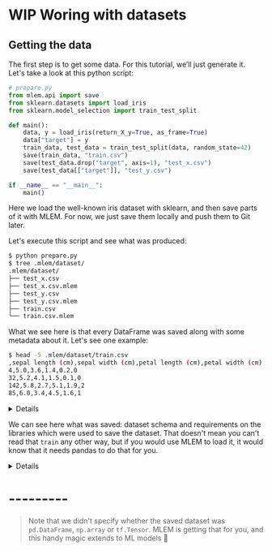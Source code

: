 # WIP Woring with datasets

## Getting the data

The first step is to get some data. For this tutorial, we’ll just generate it.
Let's take a look at this python script:

```py
# prepare.py
from mlem.api import save
from sklearn.datasets import load_iris
from sklearn.model_selection import train_test_split

def main():
    data, y = load_iris(return_X_y=True, as_frame=True)
    data["target"] = y
    train_data, test_data = train_test_split(data, random_state=42)
    save(train_data, "train.csv")
    save(test_data.drop("target", axis=1), "test_x.csv")
    save(test_data[["target"]], "test_y.csv")

if __name__ == "__main__":
    main()
```

Here we load the well-known iris dataset with sklearn, and then save parts of it
with MLEM. For now, we just save them locally and push them to Git later.

Let's execute this script and see what was produced:

```bash
$ python prepare.py
$ tree .mlem/dataset/
.mlem/dataset/
├── test_x.csv
├── test_x.csv.mlem
├── test_y.csv
├── test_y.csv.mlem
├── train.csv
└── train.csv.mlem
```

What we see here is that every DataFrame was saved along with some metadata
about it. Let's see one example:

```bash
$ head -5 .mlem/dataset/train.csv
,sepal length (cm),sepal width (cm),petal length (cm),petal width (cm),target
4,5.0,3.6,1.4,0.2,0
32,5.2,4.1,1.5,0.1,0
142,5.8,2.7,5.1,1.9,2
85,6.0,3.4,4.5,1.6,1
```

<details>

### `$ cat .mlem/dataset/train.csv.mlem`

```yaml
artifacts:
  data:
    hash: add43029d2b464d0884a7d3105ef0652
    size: 2459
    uri: train.csv
object_type: dataset
reader:
  dataset_type:
    columns:
      - ''
      - sepal length (cm)
      - sepal width (cm)
      - petal length (cm)
      - petal width (cm)
      - target
    dtypes:
      - int64
      - float64
      - float64
      - float64
      - float64
      - int64
    index_cols:
      - ''
    type: dataframe
  format: csv
  type: pandas
requirements:
  - module: pandas
    version: 1.4.2
```

</details>

We can see here what was saved: dataset schema and requirements on the libraries
which were used to save the dataset. That doesn't mean you can't read that
`train` any other way, but if you would use MLEM to load it, it would know that
it needs pandas to do that for you.

<details>

### ⛳ [Data prepared](https://github.com/iterative/example-mlem-get-started/tree/2-prepare)

```bash
$ git add .mlem
$ git commit -m "Added data"
$ git diff 2-prepare
```

</details>

# ---------

> Note that we didn't specify whether the saved dataset was `pd.DataFrame`,
> `np.array` or `tf.Tensor`. MLEM is getting that for you, and this handy magic
> extends to ML models 👋
